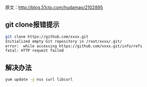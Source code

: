 原文：http://blog.51cto.com/hudamao/2102895

## git clone报错提示

```sh
git clone https://github.com/xxxx.git
Initialized empty Git repository in /root/xxxx/.git/
error:  while accessing https://github.com/xxxx.git/info/refs
fatal: HTTP request failed
```

## 解决办法

```sh
yum update -y nss curl libcurl
```

